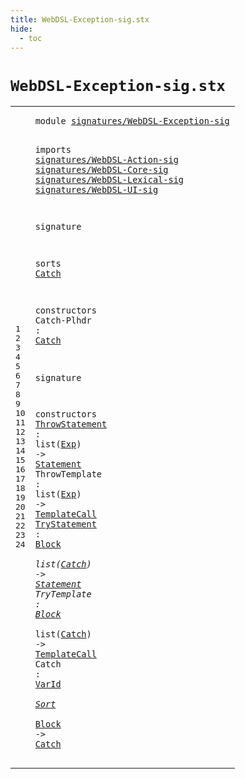 ```yaml
---
title: WebDSL-Exception-sig.stx
hide:
  - toc
---
```


# `WebDSL-Exception-sig.stx`



[pdmosses/webdsl-statix/webdslstatix/src-gen/statix/signatures/WebDSL-Exception-sig.stx]: https://github.com/pdmosses/webdsl-statix/blob/master/webdslstatix/src-gen/statix/signatures/WebDSL-Exception-sig.stx "The source file on GitHub"

<div class="stx"><table class="highlighttable"><tbody><tr><td class="linenos"><div class="linenodiv"><pre><span></span>1
2
3
4
5
6
7
8
9
10
11
12
13
14
15
16
17
18
19
20
21
22
23
24
</pre></div></td>
<td class="code"><pre><code><span class="keyword">module</span> <a href="../webdsl-statix-sig.stx/#signatures/WebDSL-Exception-sig_352_383" id="signatures/WebDSL-Exception-sig_7_38" title="Referenced at ../webdsl-statix-sig.stx line 13"><span class="token sort_ModuleID">signatures/WebDSL-Exception-sig</span></a>

<span class="keyword">imports</span>
  <a href="../WebDSL-Action-sig.stx/#signatures/WebDSL-Action-sig_7_35" id="signatures/WebDSL-Action-sig_50_78" title="Defined at ../WebDSL-Action-sig.stx line 1"><span class="token sort_ModuleID">signatures/WebDSL-Action-sig</span></a>
  <a href="../WebDSL-Core-sig.stx/#signatures/WebDSL-Core-sig_7_33" id="signatures/WebDSL-Core-sig_81_107" title="Defined at ../WebDSL-Core-sig.stx line 1"><span class="token sort_ModuleID">signatures/WebDSL-Core-sig</span></a>
  <a href="../WebDSL-Lexical-sig.stx/#signatures/WebDSL-Lexical-sig_7_36" id="signatures/WebDSL-Lexical-sig_110_139" title="Defined at ../WebDSL-Lexical-sig.stx line 1"><span class="token sort_ModuleID">signatures/WebDSL-Lexical-sig</span></a>
  <a href="../WebDSL-UI-sig.stx/#signatures/WebDSL-UI-sig_7_31" id="signatures/WebDSL-UI-sig_142_166" title="Defined at ../WebDSL-UI-sig.stx line 1"><span class="token sort_ModuleID">signatures/WebDSL-UI-sig</span></a>

<span class="keyword">signature</span>

  <span class="keyword">sorts</span>
    <span class="cons_SortDecl"><a href="#Catch_231_236" id="Catch_191_196" title="Referenced at line 15, 22, 23, 24"><span class="token sort_OpId">Catch</span></a></span>

  <span class="keyword">constructors</span>
    <span id="Catch-Plhdr_217_228" title="Not referenced locally, nor via imports"><span class="token sort_OpId">Catch-Plhdr</span></span> <span class="operator">:</span> <span class="cons_SimpleSort"><a href="#Catch_191_196" id="Catch_231_236" title="Defined at line 12"><span class="token sort_OpId">Catch</span></a></span>

<span class="keyword">signature</span>

  <span class="keyword">constructors</span>
    <a href="../../../../trans/static-semantics/webdsl-actions.stx/#ThrowStatement_755_769" id="ThrowStatement_268_282" title="Referenced at ../../../../trans/static-semantics/webdsl-actions.stx line 27"><span class="token sort_OpId">ThrowStatement</span></a> <span class="operator">:</span> <span class="keyword">list</span><span class="operator">(</span><span class="cons_SimpleSort"><a href="../WebDSL-Action-sig.stx/#Exp_404_407" id="Exp_290_293" title="Defined at ../WebDSL-Action-sig.stx line 25"><span class="token sort_OpId">Exp</span></a></span><span class="operator">)</span> <span class="operator">-&gt;</span> <span class="cons_SimpleSort"><a href="../WebDSL-Core-sig.stx/#Statement_350_359" id="Statement_298_307" title="Defined at ../WebDSL-Core-sig.stx line 23"><span class="token sort_OpId">Statement</span></a></span>
    <span id="ThrowTemplate_312_325" title="Not referenced locally, nor via imports"><span class="token sort_OpId">ThrowTemplate</span></span> <span class="operator">:</span> <span class="keyword">list</span><span class="operator">(</span><span class="cons_SimpleSort"><a href="../WebDSL-Action-sig.stx/#Exp_404_407" id="Exp_333_336" title="Defined at ../WebDSL-Action-sig.stx line 25"><span class="token sort_OpId">Exp</span></a></span><span class="operator">)</span> <span class="operator">-&gt;</span> <span class="cons_SimpleSort"><a href="../WebDSL-UI-sig.stx/#TemplateCall_303_315" id="TemplateCall_341_353" title="Defined at ../WebDSL-UI-sig.stx line 18"><span class="token sort_OpId">TemplateCall</span></a></span>
    <a href="../../../../trans/static-semantics/webdsl-actions.stx/#TryStatement_861_873" id="TryStatement_358_370" title="Referenced at ../../../../trans/static-semantics/webdsl-actions.stx line 28"><span class="token sort_OpId">TryStatement</span></a> <span class="operator">:</span> <span class="cons_SimpleSort"><a href="../WebDSL-Action-sig.stx/#Block_255_260" id="Block_373_378" title="Defined at ../WebDSL-Action-sig.stx line 15"><span class="token sort_OpId">Block</span></a></span> <span class="operator">*</span> <span class="keyword">list</span><span class="operator">(</span><span class="cons_SimpleSort"><a href="#Catch_191_196" id="Catch_386_391" title="Defined at line 12"><span class="token sort_OpId">Catch</span></a></span><span class="operator">)</span> <span class="operator">-&gt;</span> <span class="cons_SimpleSort"><a href="../WebDSL-Core-sig.stx/#Statement_350_359" id="Statement_396_405" title="Defined at ../WebDSL-Core-sig.stx line 23"><span class="token sort_OpId">Statement</span></a></span>
    <span id="TryTemplate_410_421" title="Not referenced locally, nor via imports"><span class="token sort_OpId">TryTemplate</span></span> <span class="operator">:</span> <span class="cons_SimpleSort"><a href="../WebDSL-Action-sig.stx/#Block_255_260" id="Block_424_429" title="Defined at ../WebDSL-Action-sig.stx line 15"><span class="token sort_OpId">Block</span></a></span> <span class="operator">*</span> <span class="keyword">list</span><span class="operator">(</span><span class="cons_SimpleSort"><a href="#Catch_191_196" id="Catch_437_442" title="Defined at line 12"><span class="token sort_OpId">Catch</span></a></span><span class="operator">)</span> <span class="operator">-&gt;</span> <span class="cons_SimpleSort"><a href="../WebDSL-UI-sig.stx/#TemplateCall_303_315" id="TemplateCall_447_459" title="Defined at ../WebDSL-UI-sig.stx line 18"><span class="token sort_OpId">TemplateCall</span></a></span>
    <span id="Catch_464_469" title="Not referenced locally, nor via imports"><span class="token sort_OpId">Catch</span></span> <span class="operator">:</span> <span class="cons_SimpleSort"><a href="../WebDSL-Lexical-sig.stx/#VarId_111_116" id="VarId_472_477" title="Defined at ../WebDSL-Lexical-sig.stx line 10"><span class="token sort_OpId">VarId</span></a></span> <span class="operator">*</span> <span class="cons_SimpleSort"><a href="../WebDSL-Core-sig.stx/#Sort_280_284" id="Sort_480_484" title="Defined at ../WebDSL-Core-sig.stx line 17"><span class="token sort_OpId">Sort</span></a></span> <span class="operator">*</span> <span class="cons_SimpleSort"><a href="../WebDSL-Action-sig.stx/#Block_255_260" id="Block_487_492" title="Defined at ../WebDSL-Action-sig.stx line 15"><span class="token sort_OpId">Block</span></a></span> <span class="operator">-&gt;</span> <span class="cons_SimpleSort"><a href="#Catch_191_196" id="Catch_496_501" title="Defined at line 12"><span class="token sort_OpId">Catch</span></a></span>
</code></pre></td></tr></tbody></table></div>